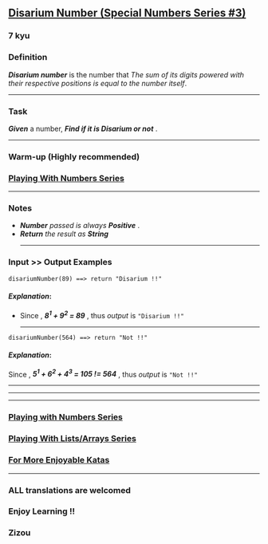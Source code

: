 <h2><a href=https://www.codewars.com/kata/5a53a17bfd56cb9c14000003/train/javascript target="_blank">Disarium Number (Special Numbers Series  #3)</a></h2><h3>7 kyu</h3><h3 id="definition">Definition</h3><p><strong><em>Disarium number</em></strong> is the number that <em>The sum of its digits powered with their respective positions is equal to the number itself</em>.</p><hr><h3 id="task">Task</h3><p><strong><em>Given</em></strong> a number, <strong><em>Find if it is Disarium or not</em></strong> . </p><hr><h3 id="warm-up-highly-recommended">Warm-up (Highly recommended)</h3><h3 id="playing-with-numbers-series"><a href="https://www.codewars.com/collections/playing-with-numbers" data-turbolinks="false" target="_blank">Playing With Numbers Series</a></h3><hr><h3 id="notes">Notes</h3><ul><li><strong><em>Number</em></strong> <em>passed is always</em>  <strong><em>Positive</em></strong> .</li><li><strong><em>Return</em></strong> <em>the result as</em> <strong><em>String</em></strong><hr></li></ul><h3 id="input--output-examples">Input &gt;&gt; Output Examples</h3><pre><code>disariumNumber(89) ==&gt; return "Disarium !!"</code></pre><h4 id="explanation"><strong><em>Explanation</em></strong>:</h4><ul><li>Since , <strong><em>8<sup>1</sup> + 9<sup>2</sup> = 89</em></strong> , thus <em>output</em> is <code>"Disarium !!"</code><hr></li></ul><pre><code>disariumNumber(564) ==&gt; return "Not !!"</code></pre><h4 id="explanation-1"><strong><em>Explanation</em></strong>:</h4><p>Since , <strong><em>5<sup>1</sup> + 6<sup>2</sup> + 4<sup>3</sup> = 105 != 564</em></strong> ,  thus <em>output</em> is <code>"Not !!"</code></p><hr><hr><hr><h3 id="playing-with-numbers-series-1"><a href="https://www.codewars.com/collections/playing-with-numbers" data-turbolinks="false" target="_blank">Playing with Numbers Series</a></h3><h3 id="playing-with-listsarrays-series"><a href="https://www.codewars.com/collections/playing-with-lists-slash-arrays" data-turbolinks="false" target="_blank">Playing With Lists/Arrays Series</a></h3><h3 id="for-more-enjoyable-katas"><a href="http://www.codewars.com/users/MrZizoScream/authored" data-turbolinks="false" target="_blank">For More Enjoyable Katas</a></h3><hr><h3 id="all-translations-are-welcomed">ALL translations are welcomed</h3><h3 id="enjoy-learning-">Enjoy Learning !!</h3><h3 id="zizou">Zizou</h3>